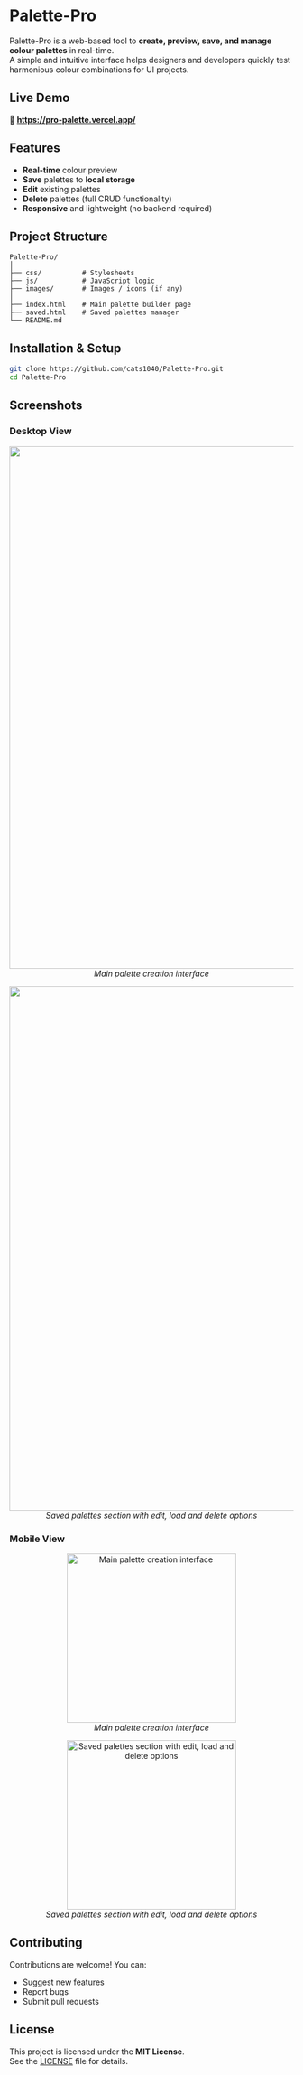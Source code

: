# Palette-Pro

Palette-Pro is a web-based tool to **create, preview, save, and manage colour palettes** in real-time.  
A simple and intuitive interface helps designers and developers quickly test harmonious colour combinations for UI projects.

## Live Demo

🔗 **https://pro-palette.vercel.app/**


## Features

- **Real-time** colour preview  
- **Save** palettes to **local storage**
- **Edit** existing palettes  
- **Delete** palettes (full CRUD functionality)
- **Responsive** and lightweight (no backend required)


## Project Structure

```
Palette-Pro/
│
├── css/          # Stylesheets
├── js/           # JavaScript logic
├── images/       # Images / icons (if any)
│
├── index.html    # Main palette builder page
├── saved.html    # Saved palettes manager
└── README.md
```

## Installation & Setup

```bash
git clone https://github.com/cats1040/Palette-Pro.git
cd Palette-Pro
```

## Screenshots
### Desktop View
<p align="center">
  <img width="1919" height="926" alt="Main palette creation interface" src="https://github.com/user-attachments/assets/bf526c52-e198-4e6a-ada8-3baa330f1cbc" /><br>
  <em>Main palette creation interface</em>
</p>
<p align="center">
  <img width="1919" height="929" alt="Saved palettes section with edit, load and delete options" src="https://github.com/user-attachments/assets/726799f0-4abf-4306-8b7f-c4dad0f6d49c" /><br>
  <em>Saved palettes section with edit, load and delete options</em>
</p>

### Mobile View
<p align="center">
  <img width="300" alt="Main palette creation interface" src="https://github.com/user-attachments/assets/212b251b-f0a3-49d3-8b6f-b4b7ca007944" /><br>
  <em>Main palette creation interface</em>
</p>
<p align="center">
  <img width="300" alt="Saved palettes section with edit, load and delete options" src="https://github.com/user-attachments/assets/b9e05cb0-0b29-48c3-8011-da9c2ecc2439" /><br>
  <em>Saved palettes section with edit, load and delete options</em>
</p>


## Contributing

Contributions are welcome!
You can:
- Suggest new features
- Report bugs
- Submit pull requests

## License

This project is licensed under the **MIT License**.  
See the [LICENSE](LICENSE) file for details.
